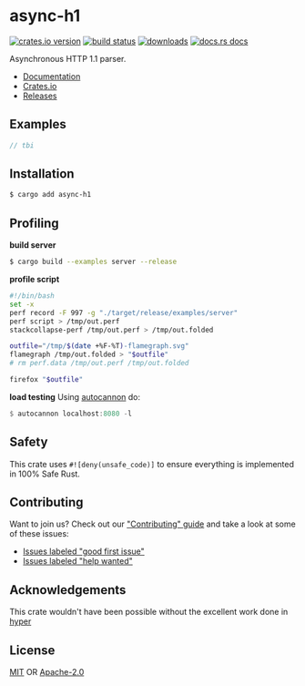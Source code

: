 # async-h1
[![crates.io version][1]][2] [![build status][3]][4]
[![downloads][5]][6] [![docs.rs docs][7]][8]

Asynchronous HTTP 1.1 parser.

- [Documentation][8]
- [Crates.io][2]
- [Releases][releases]

## Examples
```rust
// tbi
```

## Installation
```sh
$ cargo add async-h1
```

## Profiling
__build server__
```sh
$ cargo build --examples server --release
```

__profile script__
```sh
#!/bin/bash
set -x
perf record -F 997 -g "./target/release/examples/server"
perf script > /tmp/out.perf
stackcollapse-perf /tmp/out.perf > /tmp/out.folded

outfile="/tmp/$(date +%F-%T)-flamegraph.svg"
flamegraph /tmp/out.folded > "$outfile"
# rm perf.data /tmp/out.perf /tmp/out.folded

firefox "$outfile"
```

__load testing__
Using [autocannon](https://github.com/mcollina/autocannon) do:

```rust
$ autocannon localhost:8080 -l
```

## Safety
This crate uses ``#![deny(unsafe_code)]`` to ensure everything is implemented in
100% Safe Rust.

## Contributing
Want to join us? Check out our ["Contributing" guide][contributing] and take a
look at some of these issues:

- [Issues labeled "good first issue"][good-first-issue]
- [Issues labeled "help wanted"][help-wanted]

## Acknowledgements
This crate wouldn't have been possible without the excellent work done in
[hyper](https://github.com/hyperium/hyper/blob/b342c38f08972fe8be4ef9844e30f1e7a121bbc4/src/proto/h1/role.rs)

## License
[MIT](./LICENSE-MIT) OR [Apache-2.0](./LICENSE-APACHE)

[1]: https://img.shields.io/crates/v/async-h1.svg?style=flat-square
[2]: https://crates.io/crates/async-h1
[3]: https://img.shields.io/travis/rustasync/async-h1/master.svg?style=flat-square
[4]: https://travis-ci.org/rustasync/async-h1
[5]: https://img.shields.io/crates/d/async-h1.svg?style=flat-square
[6]: https://crates.io/crates/async-h1
[7]: https://img.shields.io/badge/docs-latest-blue.svg?style=flat-square
[8]: https://docs.rs/async-h1

[releases]: https://github.com/rustasync/async-h1/releases
[contributing]: https://github.com/rustasync/async-h1/blob/master.github/CONTRIBUTING.md
[good-first-issue]: https://github.com/rustasync/async-h1/labels/good%20first%20issue
[help-wanted]: https://github.com/rustasync/async-h1/labels/help%20wanted
